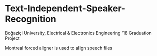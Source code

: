 # Text-Independent-Speaker-Recognition
Boğaziçi University, Electrical & Electronics Engineering '18 Graduation Project

Montreal forced aligner is used to align speech files
